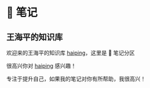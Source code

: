 # 📒 笔记

## 王海平的知识库

欢迎来的王海平的知识库 [haiping](https://nolebase.ayaka.io)，这里是 📒 笔记分区

很高兴你对 [haiping](https://nolebase.ayaka.io) 感兴趣！

专注于提升自己，如果我的笔记对你有所帮助，我很高兴！